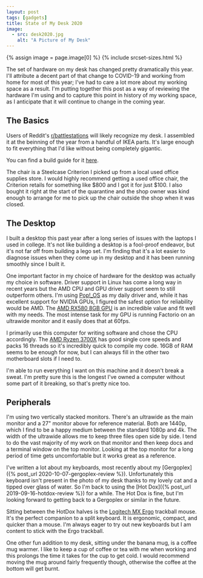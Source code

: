 ```yaml
---
layout: post
tags: [gadgets]
title: State of My Desk 2020
image:
  - src: desk2020.jpg
    alt: "A Picture of My Desk"
---
```


{% assign image = page.image[0] %}
{% include srcset-sizes.html %}

The set of hardware on my desk has changed pretty dramatically this year. I'll attribute a decent part of that change to COVID-19 and working from home for most of this year; I've had to care a lot more about my working space as a result. I'm putting together this post as a way of reviewing the hardware I'm using and to capture this point in history of my working space, as I anticipate that it will continue to change in the coming year.

## The Basics

Users of Reddit's [r/battlestations](https://reddit.com/r/battlestations) will likely recognize my desk. I assembled it at the beinning of the year from a handful of IKEA parts. It's large enough to fit everything that I'd like without being completely gigantic.

You can find a build guide for it [here](https://rigz.io/ultimate-ikea-battlestation-setup/).

The chair is a Steelcase Criterion I picked up from a local used office supplies store. I would highly recommend getting a used office chair, the Criterion retails for something like $800 and I got it for just $100. I also bought it right at the start of the quarantine and the shop owner was kind enough to arrange for me to pick up the chair outside the shop when it was closed.

## The Desktop

I built a desktop this past year after a long series of issues with the laptops I used in college. It's not like building a desktop is a fool-proof endeavor, but it's not far off from building a lego set. I'm finding that it's a lot easier to diagnose issues when they come up in my desktop and it has been running smoothly since I built it.

One important factor in my choice of hardware for the desktop was actually my choice in software. Driver support in Linux has come a long way in recent years but the AMD CPU and GPU driver support seem to still outperform others. I'm using [Pop!\_OS](https://pop.system76.com/) as my daily driver and, while it has excellent support for NVIDIA GPUs, I figured the safest option for reliability would be AMD. The [AMD RX580 8GB GPU](https://www.amd.com/en/products/graphics/radeon-rx-580) is an incredible value and fit well with my needs. The most intense task for my GPU is running Factorio on an ultrawide monitor and it easily does that at 60fps.

I primarily use this computer for writing software and chose the CPU accordingly. The [AMD Ryzen 3700X](https://www.amd.com/en/products/cpu/amd-ryzen-7-3700x) has good single core speeds and packs 16 threads so it's incredibly quick to compile my code. 16GB of RAM seems to be enough for now, but I can always fill in the other two motherboard slots if I need to.

I'm able to run everything I want on this machine and it doesn't break a sweat. I'm pretty sure this is the longest I've owned a computer without some part of it breaking, so that's pretty nice too.

## Peripherals

I'm using two vertically stacked monitors. There's an ultrawide as the main monitor and a 27" monitor above for reference material. Both are 1440p, which I find to be a happy medium between the standard 1080p and 4k. The width of the ultrawide allows me to keep three files open side by side. I tend to do the vast majority of my work on that monitor and then keep docs and a terminal window on the top monitor. Looking at the top monitor for a long period of time gets uncomfortable but it works great as a reference.

I've written a lot about my keyboards, most recently about my [Gergoplex]({% post_url 2020-10-07-gergoplex-review %}). Unfortunately this keyboard isn't present in the photo of my desk thanks to my lovely cat and a tipped over glass of water. So I'm back to using the [Hot Dox]({% post_url 2019-09-16-hotdox-review %}) for a while. The Hot Dox is fine, but I'm looking forward to getting back to a Gergoplex or similar in the future.

Sitting between the HotDox halves is the [Logitech MX Ergo](https://www.logitech.com/en-us/products/mice/mx-ergo-wireless-trackball-mouse.html) trackball mouse. It's the perfect companion to a split keyboard. It is ergonomic, compact, and quicker than a mouse. I'm always eager to try out new keyboards but I am content to stick with the Ergo trackball.

One other fun addition to my desk, sitting under the banana mug, is a coffee mug warmer. I like to keep a cup of coffee or tea with me when working and this prolongs the time it takes for the cup to get cold. I would recommend moving the mug around fairly frequently though, otherwise the coffee at the bottom will get burnt.
